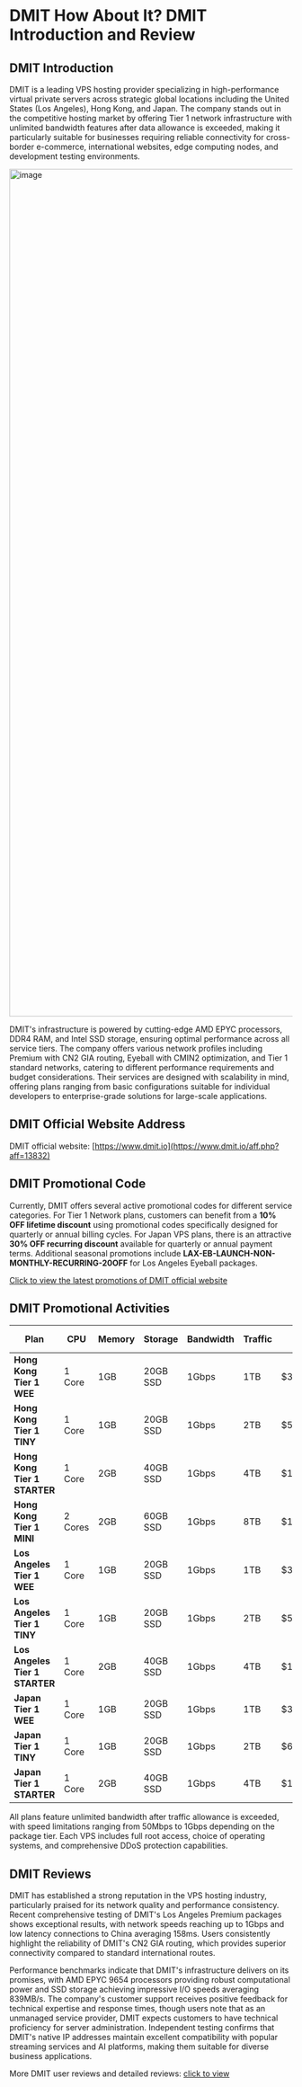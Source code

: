 # DMIT How About It? DMIT Introduction and Review

## DMIT Introduction

DMIT is a leading VPS hosting provider specializing in high-performance virtual private servers across strategic global locations including the United States (Los Angeles), Hong Kong, and Japan. The company stands out in the competitive hosting market by offering Tier 1 network infrastructure with unlimited bandwidth features after data allowance is exceeded, making it particularly suitable for businesses requiring reliable connectivity for cross-border e-commerce, international websites, edge computing nodes, and development testing environments.

<img width="2780" height="1509" alt="image" src="https://github.com/user-attachments/assets/0374a844-56fc-40ec-901b-be6296cd934b" />

DMIT's infrastructure is powered by cutting-edge AMD EPYC processors, DDR4 RAM, and Intel SSD storage, ensuring optimal performance across all service tiers. The company offers various network profiles including Premium with CN2 GIA routing, Eyeball with CMIN2 optimization, and Tier 1 standard networks, catering to different performance requirements and budget considerations. Their services are designed with scalability in mind, offering plans ranging from basic configurations suitable for individual developers to enterprise-grade solutions for large-scale applications.

## DMIT Official Website Address

DMIT official website: [https://www.dmit.io](https://www.dmit.io/aff.php?aff=13832)

## DMIT Promotional Code

Currently, DMIT offers several active promotional codes for different service categories. For Tier 1 Network plans, customers can benefit from a **10% OFF lifetime discount** using promotional codes specifically designed for quarterly or annual billing cycles. For Japan VPS plans, there is an attractive **30% OFF recurring discount** available for quarterly or annual payment terms. Additional seasonal promotions include **LAX-EB-LAUNCH-NON-MONTHLY-RECURRING-20OFF** for Los Angeles Eyeball packages.

[Click to view the latest promotions of DMIT official website](https://www.dmit.io/aff.php?aff=13832)

## DMIT Promotional Activities

| Plan | CPU | Memory | Storage | Bandwidth | Traffic | Price | Location | Purchase Link |
|------|-----|---------|---------|-----------|---------|-------|----------|---------------|
| **Hong Kong Tier 1 WEE** | 1 Core | 1GB | 20GB SSD | 1Gbps | 1TB | $36.9/year | Hong Kong | [Purchase](https://www.dmit.io/aff.php?aff=13832&pid=152) |
| **Hong Kong Tier 1 TINY** | 1 Core | 1GB | 20GB SSD | 1Gbps | 2TB | $53.83/year | Hong Kong | [Purchase](https://www.dmit.io/aff.php?aff=13832&pid=198) |
| **Hong Kong Tier 1 STARTER** | 1 Core | 2GB | 40GB SSD | 1Gbps | 4TB | $108.36/year | Hong Kong | [Purchase](https://www.dmit.io/aff.php?aff=13832&pid=199) |
| **Hong Kong Tier 1 MINI** | 2 Cores | 2GB | 60GB SSD | 1Gbps | 8TB | $183.96/year | Hong Kong | [Purchase](https://www.dmit.io/aff.php?aff=13832&pid=200) |
| **Los Angeles Tier 1 WEE** | 1 Core | 1GB | 20GB SSD | 1Gbps | 1TB | $36.9/year | Los Angeles | [Purchase](https://www.dmit.io/aff.php?aff=13832&pid=71) |
| **Los Angeles Tier 1 TINY** | 1 Core | 1GB | 20GB SSD | 1Gbps | 2TB | $53.83/year | Los Angeles | [Purchase](https://www.dmit.io/aff.php?aff=13832&pid=116) |
| **Los Angeles Tier 1 STARTER** | 1 Core | 2GB | 40GB SSD | 1Gbps | 4TB | $108.36/year | Los Angeles | [Purchase](https://www.dmit.io/aff.php?aff=13832&pid=117) |
| **Japan Tier 1 WEE** | 1 Core | 1GB | 20GB SSD | 1Gbps | 1TB | $36.9/year | Tokyo | [Purchase](https://www.dmit.io/aff.php?aff=13832&pid=228) |
| **Japan Tier 1 TINY** | 1 Core | 1GB | 20GB SSD | 1Gbps | 2TB | $6.9/month | Tokyo | [Purchase](https://www.dmit.io/aff.php?aff=13832&pid=131) |
| **Japan Tier 1 STARTER** | 1 Core | 2GB | 40GB SSD | 1Gbps | 4TB | $12.9/month | Tokyo | [Purchase](https://www.dmit.io/aff.php?aff=13832&pid=132) |

All plans feature unlimited bandwidth after traffic allowance is exceeded, with speed limitations ranging from 50Mbps to 1Gbps depending on the package tier. Each VPS includes full root access, choice of operating systems, and comprehensive DDoS protection capabilities.

## DMIT Reviews

DMIT has established a strong reputation in the VPS hosting industry, particularly praised for its network quality and performance consistency. Recent comprehensive testing of DMIT's Los Angeles Premium packages shows exceptional results, with network speeds reaching up to 1Gbps and low latency connections to China averaging 158ms. Users consistently highlight the reliability of DMIT's CN2 GIA routing, which provides superior connectivity compared to standard international routes.

Performance benchmarks indicate that DMIT's infrastructure delivers on its promises, with AMD EPYC 9654 processors providing robust computational power and SSD storage achieving impressive I/O speeds averaging 839MB/s. The company's customer support receives positive feedback for technical expertise and response times, though users note that as an unmanaged service provider, DMIT expects customers to have technical proficiency for server administration. Independent testing confirms that DMIT's native IP addresses maintain excellent compatibility with popular streaming services and AI platforms, making them suitable for diverse business applications.

More DMIT user reviews and detailed reviews: [click to view](https://www.dmit.io/aff.php?aff=13832)

